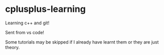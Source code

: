 # cplusplus-learning
Learning c++ and git!

Sent from vs code!

Some tutorials may be skipped if I already have learnt them or they are just theory.